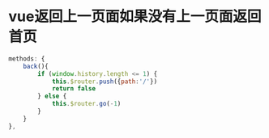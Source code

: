 # vue返回上一页面如果没有上一页面返回首页
```javascript
methods: {
    back(){
        if (window.history.length <= 1) {
            this.$router.push({path:'/'})
            return false
        } else {
            this.$router.go(-1)
        }
    }
},
```